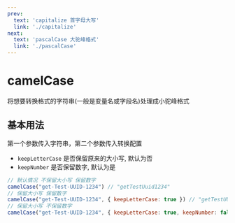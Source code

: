 ```yaml
---
prev:
  text: 'capitalize 首字母大写'
  link: './capitalize'
next:
  text: 'pascalCase 大驼峰格式'
  link: './pascalCase'
---
```


# camelCase

<VersionTag version="0.2.0" />

将想要转换格式的字符串(一般是变量名或字段名)处理成小驼峰格式

## 基本用法

第一个参数传入字符串，第二个参数传入转换配置

- `keepLetterCase` 是否保留原来的大小写, 默认为否
- `keepNumber` 是否保留数字, 默认为是

```js
// 默认情况 不保留大小写 保留数字
camelCase("get-Test-UUID-1234") // "getTestUuid1234"
// 保留大小写 保留数字
camelCase("get-Test-UUID-1234", { keepLetterCase: true }) // "getTestUUID1234"
// 保留大小写 不保留数字
camelCase("get-Test-UUID-1234", { keepLetterCase: true, keepNumber: false }) // "getTestUUID"
```
